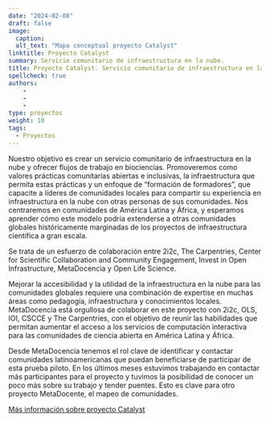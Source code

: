 ```yaml
---
date: "2024-02-08"
draft: false
image:
  caption: 
  alt_text: "Mapa conceptual proyecto Catalyst"
linktitle: Proyecto Catalyst
summary: Servicio comunitario de infraestructura en la nube. 
title: Proyecto Catalyst. Servicio comunitario de infraestructura en la nube 
spellcheck: true
authors: 
    - 
    - 
    - 
type: proyectos
weight: 10
tags:
  - Proyectos
---
```


Nuestro objetivo es crear un servicio comunitario de infraestructura en la nube y ofrecer flujos de trabajo en biociencias. Promoveremos como valores prácticas comunitarias abiertas e inclusivas, la infraestructura que permita estas prácticas y un enfoque de “formación de formadores”, que capacite a líderes de comunidades locales para compartir su experiencia en infraestructura en la nube con otras personas de sus comunidades. Nos centraremos en comunidades de América Latina y África, y esperamos aprender cómo este modelo podría extenderse a otras comunidades globales históricamente marginadas de los proyectos de infraestructura científica a gran escala.

Se trata de un esfuerzo de colaboración entre 2i2c, The Carpentries, Center for Scientific Collaboration and Community Engagement, Invest in Open Infrastructure, MetaDocencia y Open Life Science.

Mejorar la accesibilidad y la utilidad de la infraestructura en la nube para las comunidades globales requiere una combinación de expertise en muchas áreas como pedagogía, infraestructura y conocimientos locales. MetaDocencia está orgullosa de colaborar en este proyecto con 2i2c, OLS, IOI, CSCCE y The Carpentries, con el objetivo de reunir las habilidades que permitan aumentar el acceso a los servicios de computación interactiva para las comunidades de ciencia abierta en América Latina y África.

Desde MetaDocencia tenemos el rol clave de identificar y contactar comunidades latinoamericanas que puedan beneficiarse de participar de esta prueba piloto. En los últimos meses estuvimos trabajando en contactar más participantes para el proyecto y tuvimos la posibilidad de conocer un poco más sobre su trabajo y tender puentes. Esto es clave para otro proyecto MetaDocente, el mapeo de comunidades.

[Más información sobre proyecto Catalyst](https://www.metadocencia.org/post/20231215-comunidadescatalyst/ "MetaDocencia le da la bienvenida a las primeras comunidades latinoamericanas que participan en el proyecto Catalyst")




